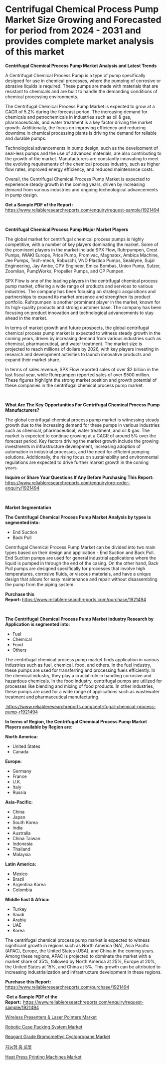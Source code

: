 <p><h1>Centrifugal Chemical Process Pump Market Size Growing and Forecasted for period from 2024 - 2031 and provides complete market analysis of this market</h1></p><p><strong>Centrifugal Chemical Process Pump Market Analysis and Latest Trends</strong></p>
<p><p>A Centrifugal Chemical Process Pump is a type of pump specifically designed for use in chemical processes, where the pumping of corrosive or abrasive liquids is required. These pumps are made with materials that are resistant to chemicals and are built to handle the demanding conditions of chemical processing environments.</p><p>The Centrifugal Chemical Process Pump Market is expected to grow at a CAGR of 5.2% during the forecast period. The increasing demand for chemicals and petrochemicals in industries such as oil & gas, pharmaceuticals, and water treatment is a key factor driving the market growth. Additionally, the focus on improving efficiency and reducing downtime in chemical processing plants is driving the demand for reliable and durable pumps.</p><p>Technological advancements in pump design, such as the development of seal-less pumps and the use of advanced materials, are also contributing to the growth of the market. Manufacturers are constantly innovating to meet the evolving requirements of the chemical process industry, such as higher flow rates, improved energy efficiency, and reduced maintenance costs.</p><p>Overall, the Centrifugal Chemical Process Pump Market is expected to experience steady growth in the coming years, driven by increasing demand from various industries and ongoing technological advancements in pump design.</p></p>
<p><strong>Get a Sample PDF of the Report:&nbsp;</strong> <a href="https://www.reliableresearchreports.com/enquiry/request-sample/1921494">https://www.reliableresearchreports.com/enquiry/request-sample/1921494</a></p>
<p>&nbsp;</p>
<p><strong>Centrifugal Chemical Process Pump Major Market Players</strong></p>
<p><p>The global market for centrifugal chemical process pumps is highly competitive, with a number of key players dominating the market. Some of the prominent players in the market include SPX Flow, Ruhrpumpen, Crest Pumps, IWAKI Europe, Price Pump, Promivac, Magnatex, Ambica Machine, Jee Pumps, Tech-mech, Robuschi, VND Plastico Pumps, Sealdyne, Sujal Engineering, Jay Ambe, CPV Engineer, Emica Bombas, Union Pump, Sulzer, Zoomlian, PumpWorks, Propeller Pumps, and CP Pumpen.</p><p>SPX Flow is one of the leading players in the centrifugal chemical process pump market, offering a wide range of products and services to various industries. The company has been focusing on strategic acquisitions and partnerships to expand its market presence and strengthen its product portfolio. Ruhrpumpen is another prominent player in the market, known for its high-quality products and strong customer base. The company has been focusing on product innovation and technological advancements to stay ahead in the market.</p><p>In terms of market growth and future prospects, the global centrifugal chemical process pump market is expected to witness steady growth in the coming years, driven by increasing demand from various industries such as chemical, pharmaceutical, and water treatment. The market size is projected to reach millions of dollars by 2026, with key players investing in research and development activities to launch innovative products and expand their market share.</p><p>In terms of sales revenue, SPX Flow reported sales of over $2 billion in the last fiscal year, while Ruhrpumpen reported sales of over $500 million. These figures highlight the strong market position and growth potential of these companies in the centrifugal chemical process pump market.</p></p>
<p>&nbsp;</p>
<p><strong>What Are The Key Opportunities For Centrifugal Chemical Process Pump Manufacturers?</strong></p>
<p><p>The global centrifugal chemical process pump market is witnessing steady growth due to the increasing demand for these pumps in various industries such as chemical, pharmaceutical, water treatment, and oil & gas. The market is expected to continue growing at a CAGR of around 5% over the forecast period. Key factors driving the market growth include the growing investments in infrastructure development, increasing adoption of automation in industrial processes, and the need for efficient pumping solutions. Additionally, the rising focus on sustainability and environmental regulations are expected to drive further market growth in the coming years.</p></p>
<p><strong>Inquire or Share Your Questions If Any Before Purchasing This Report:</strong> <a href="https://www.reliableresearchreports.com/enquiry/pre-order-enquiry/1921494">https://www.reliableresearchreports.com/enquiry/pre-order-enquiry/1921494</a></p>
<p>&nbsp;</p>
<p><strong>Market Segmentation</strong></p>
<p><strong>The Centrifugal Chemical Process Pump Market Analysis by types is segmented into:</strong></p>
<p><ul><li>End Suction</li><li>Back Pull</li></ul></p>
<p><p>Centrifugal Chemical Process Pump Market can be divided into two main types based on their design and application - End Suction and Back Pull. End Suction pumps are used for general industrial applications where the liquid is pumped in through the end of the casing. On the other hand, Back Pull pumps are designed specifically for processes that involve high temperatures, corrosive fluids, or viscous materials, and have a unique design that allows for easy maintenance and repair without disassembling the pump from the piping system.</p></p>
<p><strong>Purchase this Report:&nbsp;</strong><a href="https://www.reliableresearchreports.com/purchase/1921494">https://www.reliableresearchreports.com/purchase/1921494</a></p>
<p>&nbsp;</p>
<p><strong>The Centrifugal Chemical Process Pump Market Industry Research by Application is segmented into:</strong></p>
<p><ul><li>Fuel</li><li>Chemical</li><li>Food</li><li>Others</li></ul></p>
<p><p>The centrifugal chemical process pump market finds application in various industries such as fuel, chemical, food, and others. In the fuel industry, these pumps are used for transferring and processing fuels efficiently. In the chemical industry, they play a crucial role in handling corrosive and hazardous chemicals. In the food industry, centrifugal pumps are utilized for processes like blending and mixing of food products. In other industries, these pumps are used for a wide range of applications such as wastewater treatment and pharmaceutical manufacturing.</p></p>
<p><a href="https://www.reliableresearchreports.com/centrifugal-chemical-process-pump-r1921494">&nbsp;https://www.reliableresearchreports.com/centrifugal-chemical-process-pump-r1921494</a></p>
<p><strong>In terms of Region, the Centrifugal Chemical Process Pump Market Players available by Region are:</strong></p>
<p>
    <p> <strong> North America: </strong>
        <ul>
            <li>United States</li>
            <li>Canada</li>
        </ul>
        </p> 
    <p> <strong> Europe: </strong>
        <ul>
            <li>Germany</li>
            <li>France</li>
            <li>U.K.</li>
            <li>Italy</li>
            <li>Russia</li>
        </ul>
        </p> 
    <p> <strong> Asia-Pacific: </strong>
        <ul>
            <li>China</li>
            <li>Japan</li>
            <li>South Korea</li>
            <li>India</li>
            <li>Australia</li>
            <li>China Taiwan</li>
            <li>Indonesia</li>
            <li>Thailand</li>
            <li>Malaysia</li>
        </ul>
        </p> 
    <p> <strong> Latin America: </strong>
        <ul>
            <li>Mexico</li>
            <li>Brazil</li>
            <li>Argentina Korea</li>
            <li>Colombia</li>
        </ul>
        </p> 
    <p> <strong> Middle East & Africa: </strong>
        <ul>
            <li>Turkey</li>
            <li>Saudi</li>
            <li>Arabia</li>
            <li>UAE</li>
            <li>Korea</li>
        </ul>
    </p>
    </p>
<p><p>The centrifugal chemical process pump market is expected to witness significant growth in regions such as North America (NA), Asia Pacific (APAC), Europe, the United States (USA), and China in the coming years. Among these regions, APAC is projected to dominate the market with a market share of 35%, followed by North America at 25%, Europe at 20%, the United States at 15%, and China at 5%. This growth can be attributed to increasing industrialization and infrastructure development in these regions.</p></p>
<p><strong>Purchase this Report: </strong><a href="https://www.reliableresearchreports.com/purchase/1921494">https://www.reliableresearchreports.com/purchase/1921494</a></p>
<p>&nbsp;<strong>Get a Sample PDF of the Report:&nbsp;&nbsp;</strong><a href="https://www.reliableresearchreports.com/enquiry/request-sample/1921494">https://www.reliableresearchreports.com/enquiry/request-sample/1921494</a></p>
<p><strong></strong></p>
<p><p><a href="https://www.linkedin.com/pulse/wireless-presenters-amp-laser-pointers-market-size-outlook-gzlqe?trackingId=ckSPWMcrY5eZjQ7%2B%2F%2F8UEw%3D%3D">Wireless Presenters & Laser Pointers Market</a></p><p><a href="https://github.com/Paul14Anderson63/Market-Research-Report-List-4/blob/main/robotic-case-packing-system-market.md">Robotic Case Packing System Market</a></p><p><a href="https://issuu.com/reportprime-2/docs/reagant-grade-bromomethyl-cyclopropane-market-size">Reagant Grade Bromomethyl Cyclopropane Market</a></p><p><a href="https://github.com/anton65482023/Market-Research-Report-List-1/blob/main/935322740999.md">지능형 홈 로봇</a></p><p><a href="https://www.linkedin.com/pulse/decoding-heat-press-printing-machines-market-metrics-share-trends-aj8re?trackingId=t7jnG%2F%2Bg4G%2BmCowKdDi9tg%3D%3D">Heat Press Printing Machines Market</a></p></p>